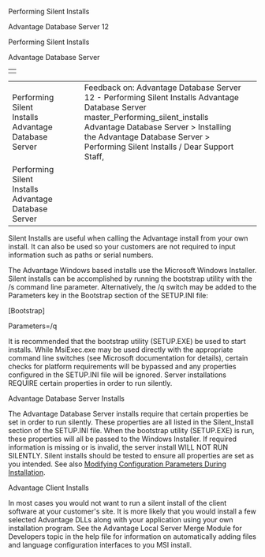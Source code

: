 Performing Silent Installs




Advantage Database Server 12  

Performing Silent Installs

Advantage Database Server

|  |
| --- |
|  |

|  |  |  |  |  |
| --- | --- | --- | --- | --- |
| Performing Silent Installs  Advantage Database Server |  |  | Feedback on: Advantage Database Server 12 - Performing Silent Installs Advantage Database Server master\_Performing\_silent\_installs Advantage Database Server > Installing the Advantage Database Server > Performing Silent Installs / Dear Support Staff, |  |
| Performing Silent Installs  Advantage Database Server |  |  |  |  |

Silent Installs are useful when calling the Advantage install from your own install. It can also be used so your customers are not required to input information such as paths or serial numbers.

The Advantage Windows based installs use the Microsoft Windows Installer. Silent installs can be accomplished by running the bootstrap utility with the /s command line parameter. Alternatively, the /q switch may be added to the Parameters key in the Bootstrap section of the SETUP.INI file:

[Bootstrap]

Parameters=/q

It is recommended that the bootstrap utility (SETUP.EXE) be used to start installs. While MsiExec.exe may be used directly with the appropriate command line switches (see Microsoft documentation for details), certain checks for platform requirements will be bypassed and any properties configured in the SETUP.INI file will be ignored. Server installations REQUIRE certain properties in order to run silently.

Advantage Database Server Installs

The Advantage Database Server installs require that certain properties be set in order to run silently. These properties are all listed in the Silent\_Install section of the SETUP.INI file. When the bootstrap utility (SETUP.EXE) is run, these properties will all be passed to the Windows Installer. If required information is missing or is invalid, the server install WILL NOT RUN SILENTLY. Silent installs should be tested to ensure all properties are set as you intended. See also [Modifying Configuration Parameters During Installation](master_modifying_configuration_parameters_during_installation.htm).

Advantage Client Installs

In most cases you would not want to run a silent install of the client software at your customer's site. It is more likely that you would install a few selected Advantage DLLs along with your application using your own installation program. See the Advantage Local Server Merge Module for Developers topic in the help file for information on automatically adding files and language configuration interfaces to you MSI install.